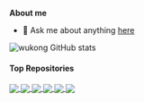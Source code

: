 **About me**
- 💬 Ask me about anything [here](https://github.com/wukongdaily/wukongdaily/issues)

![wukong GitHub stats](https://github-readme-stats.vercel.app/api?username=wukongdaily&show_icons=true&theme=cobalt)
#### Top Repositories

<a href="https://github.com/wukongdaily/OrangePiShell">
  <img align="center" src="https://github-readme-stats.vercel.app/api/pin/?username=wukongdaily&repo=OrangePiShell&theme=buefy" />
</a>
<a href="https://github.com/wukongdaily/OpenBackRestore">
  <img align="center" src="https://github-readme-stats.vercel.app/api/pin/?username=wukongdaily&repo=OpenBackRestore&theme=buefy" />
</a>
<a href="https://github.com/wukongdaily/tvhelper">
  <img align="center" src="https://github-readme-stats.vercel.app/api/pin/?username=wukongdaily&repo=tvhelper&theme=buefy" />
</a>
<a href="https://github.com/wukongdaily/tvhelper-docker">
  <img align="center" src="https://github-readme-stats.vercel.app/api/pin/?username=wukongdaily&repo=tvhelper-docker&theme=buefy" />
</a>

<a href="https://github.com/wukongdaily/gl-inet-onescript">
  <img align="center" src="https://github-readme-stats.vercel.app/api/pin/?username=wukongdaily&repo=gl-inet-onescript&theme=buefy" />
</a>
<a href="https://github.com/wukongdaily/commonscript">
  <img align="center" src="https://github-readme-stats.vercel.app/api/pin/?username=wukongdaily&repo=commonscript&theme=buefy" />
</a>
<br />
<br />
